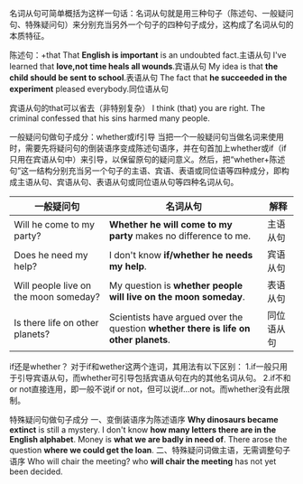名词从句可简单概括为这样一句话：名词从句就是用三种句子（陈述句、一般疑问句、特殊疑问句）来分别充当另外一个句子的四种句子成分，这构成了名词从句的本质特征。

陈述句：+that
That **English is important** is an undoubted fact.主语从句
I've learned that **love,not time heals all wounds**.宾语从句
My idea is that **the child should be sent to school**.表语从句
The fact that **he succeeded in the experiment** pleased everybody.同位语从句

宾语从句的that可以省去（非特别复杂）
I think (that) you are right.
The criminal confessed that his sins harmed many people.

一般疑问句做句子成分：whether或if引导
当把一个一般疑问句当做名词来使用时，需要先将疑问句的倒装语序变成陈述句语序，并在句首加上whether或if（if只用在宾语从句中）来引导，以保留原句的疑问意义。然后，把“whether+陈述句”这一结构分别充当另一个句子的主语、宾语、表语或同位语等四种成分，即构成主语从句、宾语从句、表语从句或同位语从句等四种名词从句。

|              一般疑问句               |                                       名词从句                                       |    解释    |
| ------------------------------------- | ------------------------------------------------------------------------------------ | ---------- |
| Will he come to my party?             | **Whether he will come to my party** makes no difference to me.                      | 主语从句   |
| Does he need my help?                 | I don't know **if/whether he needs my help**.                                        | 宾语从句   |
| Will people live on the moon someday? | My question is **whether people will live on the moon someday**.                     | 表语从句   |
| Is there life on other planets?       | Scientists have argued over the question **whether there is life on other planets**. | 同位语从句 |

if还是whether？
对于if和wether这两个连词，其用法有以下区别：
1.if一般只用于引导宾语从句，而whether可引导包括宾语从句在内的其他名词从句。
2.if不和or not直接连用，即一般不说if or not，但可以说if...or not。而whether没有此限制。

特殊疑问句做句子成分
一、变倒装语序为陈述语序
**Why dinosaurs became extinct** is still a mystery.
I don't know **how many letters there are in the English alphabet**.
Money is **what we are badly in need of**.
There arose the question **where  we could get the loan**.
二、特殊疑问词做主语，无需调整句子语序
Who will chair the meeting?
who **will chair the meeting** has not yet been decided.

